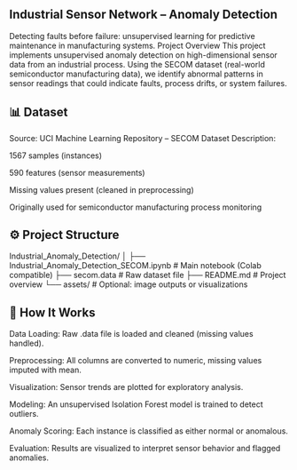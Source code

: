 ## Industrial Sensor Network – Anomaly Detection 
Detecting faults before failure: unsupervised learning for predictive maintenance in manufacturing systems. 
Project Overview
This project implements unsupervised anomaly detection on high-dimensional sensor data from an industrial process. Using the SECOM dataset (real-world semiconductor manufacturing data), we identify abnormal patterns in sensor readings that could indicate faults, process drifts, or system failures.

## 📊 Dataset
Source: UCI Machine Learning Repository – SECOM Dataset
Description:

1567 samples (instances)

590 features (sensor measurements)

Missing values present (cleaned in preprocessing)

Originally used for semiconductor manufacturing process monitoring

## ⚙️ Project Structure
Industrial_Anomaly_Detection/
│
├── Industrial_Anomaly_Detection_SECOM.ipynb   # Main notebook (Colab compatible)
├── secom.data                                 # Raw dataset file
├── README.md                                  # Project overview
└── assets/                                    # Optional: image outputs or visualizations

## 🚀 How It Works
Data Loading: Raw .data file is loaded and cleaned (missing values handled).

Preprocessing: All columns are converted to numeric, missing values imputed with mean.

Visualization: Sensor trends are plotted for exploratory analysis.

Modeling: An unsupervised Isolation Forest model is trained to detect outliers.

Anomaly Scoring: Each instance is classified as either normal or anomalous.

Evaluation: Results are visualized to interpret sensor behavior and flagged anomalies.


